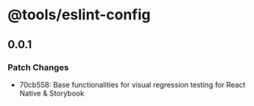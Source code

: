 # @tools/eslint-config

## 0.0.1

### Patch Changes

- 70cb558: Base functionalities for visual regression testing for React Native & Storybook
